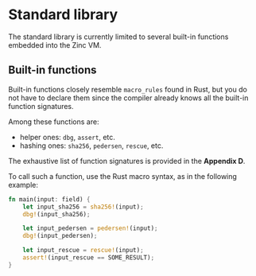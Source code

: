 # Standard library

The standard library is currently limited to several built-in functions embedded
into the Zinc VM. 

## Built-in functions

Built-in functions closely resemble `macro_rules` found in Rust, but you do not
have to declare them since the compiler already knows all the built-in function
signatures.

Among these functions are:
- helper ones: `dbg`, `assert`, etc.
- hashing ones: `sha256`, `pedersen`, `rescue`, etc.

The exhaustive list of function signatures is provided in the **Appendix D**.

To call such a function, use the Rust macro syntax, as in the following example:

```rust
fn main(input: field) {
    let input_sha256 = sha256!(input);
    dbg!(input_sha256);

    let input_pedersen = pedersen!(input);
    dbg!(input_pedersen);

    let input_rescue = rescue!(input);
    assert!(input_rescue == SOME_RESULT);
}
```
